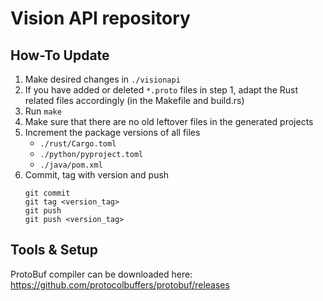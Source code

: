 # Vision API repository

## How-To Update
1. Make desired changes in `./visionapi`
2. If you have added or deleted `*.proto` files in step 1, adapt the Rust related files accordingly (in the Makefile and build.rs)
3. Run `make`
4. Make sure that there are no old leftover files in the generated projects
5. Increment the package versions of all files
    * `./rust/Cargo.toml`
    * `./python/pyproject.toml`
    * `./java/pom.xml`
6. Commit, tag with version and push
    ```
    git commit
    git tag <version_tag>
    git push
    git push <version_tag>
    ```



## Tools & Setup
ProtoBuf compiler can be downloaded here:
https://github.com/protocolbuffers/protobuf/releases